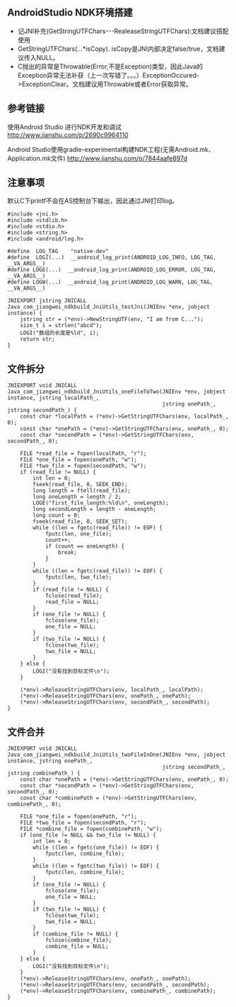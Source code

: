 ## AndroidStudio NDK环境搭建

* 记JNI补充(GetStringUTFChars---RealeaseStringUTFChars):文档建议搭配使用
* GetStringUTFChars(...*isCopy). isCopy是JNI内部决定false/true，文档建议传入NULL。
* C抛出的异常是Throwable(Error,不是Exception)类型，因此Java的Exception异常无法补获（上一次写错了。。。）ExceptionOccured->ExceptionClear。文档建议用Throwable或者Error获取异常。

## 参考链接
使用Android Studio 进行NDK开发和调试
<http://www.jianshu.com/p/2690c9964110>

Android Studio使用gradle-experimental构建NDK工程(无需Android.mk、Application.mk文件)
<http://www.jianshu.com/p/7844aafe897d>

## 注意事项
默认C下printf不会在AS控制台下输出，因此通过JNI打印log。
	
	#include <jni.h>
	#include <stdlib.h>
	#include <stdio.h>
	#include <string.h>
	#include <android/log.h>
	
	#define  LOG_TAG    "native-dev"
	#define  LOGI(...)  __android_log_print(ANDROID_LOG_INFO, LOG_TAG, __VA_ARGS__)
	#define LOGE(...)  __android_log_print(ANDROID_LOG_ERROR, LOG_TAG, __VA_ARGS__)
	#define LOGW(...)  __android_log_print(ANDROID_LOG_WARN, LOG_TAG, __VA_ARGS__)
	
	JNIEXPORT jstring JNICALL
	Java_com_jiangwei_ndkbuild_JniUtils_testJni(JNIEnv *env, jobject instance) {
	    jstring str = (*env)->NewStringUTF(env, "I am from C...");
	    size_t i = strlen("abcd");
	    LOGI("数组的长度是%ld", i);
	    return str;
	}
	
## 文件拆分

	JNIEXPORT void JNICALL
	Java_com_jiangwei_ndkbuild_JniUtils_oneFileToTwo(JNIEnv *env, jobject instance, jstring localPath_,
	                                                 jstring onePath_, jstring secondPath_) {
	    const char *localPath = (*env)->GetStringUTFChars(env, localPath_, 0);
	    const char *onePath = (*env)->GetStringUTFChars(env, onePath_, 0);
	    const char *secondPath = (*env)->GetStringUTFChars(env, secondPath_, 0);
	
	    FILE *read_file = fopen(localPath, "r");
	    FILE *one_file = fopen(onePath, "w");
	    FILE *two_file = fopen(secondPath, "w");
	    if (read_file != NULL) {
	        int len = 0;
	        fseek(read_file, 0, SEEK_END);
	        long length = ftell(read_file);
	        long oneLength = length / 2;
	        LOGE("first_file_length:%ld\n", oneLength);
	        long secondLength = length - oneLength;
	        long count = 0;
	        fseek(read_file, 0, SEEK_SET);
	        while ((len = fgetc(read_file)) != EOF) {
	            fputc(len, one_file);
	            count++;
	            if (count == oneLength) {
	                break;
	            }
	        }
	        while ((len = fgetc(read_file)) != EOF) {
	            fputc(len, two_file);
	        }
	        if (read_file != NULL) {
	            fclose(read_file);
	            read_file = NULL;
	        }
	        if (one_file != NULL) {
	            fclose(one_file);
	            one_file = NULL;
	        }
	        if (two_file != NULL) {
	            fclose(two_file);
	            two_file = NULL;
	        }
	    } else {
	        LOGI("没有找到目标文件\n");
	    }
	
	    (*env)->ReleaseStringUTFChars(env, localPath_, localPath);
	    (*env)->ReleaseStringUTFChars(env, onePath_, onePath);
	    (*env)->ReleaseStringUTFChars(env, secondPath_, secondPath);
	}
	
## 文件合并

	JNIEXPORT void JNICALL
	Java_com_jiangwei_ndkbuild_JniUtils_twoFileInOne(JNIEnv *env, jobject instance, jstring onePath_,
	                                                 jstring secondPath_, jstring combinePath_) {
	    const char *onePath = (*env)->GetStringUTFChars(env, onePath_, 0);
	    const char *secondPath = (*env)->GetStringUTFChars(env, secondPath_, 0);
	    const char *combinePath = (*env)->GetStringUTFChars(env, combinePath_, 0);
	
	    FILE *one_file = fopen(onePath, "r");
	    FILE *two_file = fopen(secondPath, "r");
	    FILE *combine_file = fopen(combinePath, "w");
	    if (one_file != NULL && two_file != NULL) {
	        int len = 0;
	        while ((len = fgetc(one_file)) != EOF) {
	            fputc(len, combine_file);
	        }
	        while ((len = fgetc(two_file)) != EOF) {
	            fputc(len, combine_file);
	        }
	        if (one_file != NULL) {
	            fclose(one_file);
	            one_file = NULL;
	        }
	        if (two_file != NULL) {
	            fclose(two_file);
	            two_file = NULL;
	        }
	        if (combine_file != NULL) {
	            fclose(combine_file);
	            combine_file = NULL;
	        }
	    } else {
	        LOGI("没有找到目标文件\n");
	    }
	    (*env)->ReleaseStringUTFChars(env, onePath_, onePath);
	    (*env)->ReleaseStringUTFChars(env, secondPath_, secondPath);
	    (*env)->ReleaseStringUTFChars(env, combinePath_, combinePath);
	}
